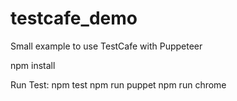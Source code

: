 # testcafe_demo
Small example to use TestCafe with Puppeteer

npm install

Run Test:
  npm test
  npm run puppet
  npm run chrome
